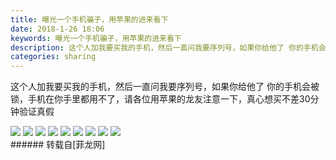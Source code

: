 ```yaml
---
title: 曝光一个手机骗子，用苹果的进来看下
date: 2018-1-26 18:06
keywords: 曝光一个手机骗子，用苹果的进来看下
description: 这个人加我要买我的手机，然后一直问我要序列号，如果你给他了 你的手机会被锁，手机在你手里都用不了，请各位用苹果的龙友注意一下，真心想买不差30分钟验证真假
categories: sharing
---
```

<td class="t_f" id="postmessage_1120454">

这个人加我要买我的手机，然后一直问我要序列号，如果你给他了 你的手机会被锁，手机在你手里都用不了，请各位用苹果的龙友注意一下，真心想买不差30分钟验证真假

<img aid="752999" data-cf-modified-a39ae41d4c013c5060116c2c-="" file="data/attachment/forum/201801/26/180434dxam8itat8sq8kt8.png.thumb.jpg" id="aimg_752999" inpost="1" onclick="" onmouseover="" src="http://www.flw.ph/data/attachment/forum/201801/26/180434dxam8itat8sq8kt8.png" style="cursor:pointer" zoomfile="data/attachment/forum/201801/26/180434dxam8itat8sq8kt8.png"/>



<img aid="753000" data-cf-modified-a39ae41d4c013c5060116c2c-="" file="data/attachment/forum/201801/26/180442awwt6ttvit6rmeti.png.thumb.jpg" id="aimg_753000" inpost="1" onclick="" onmouseover="" src="http://www.flw.ph/data/attachment/forum/201801/26/180442awwt6ttvit6rmeti.png" style="cursor:pointer" zoomfile="data/attachment/forum/201801/26/180442awwt6ttvit6rmeti.png"/>



<img aid="753018" data-cf-modified-a39ae41d4c013c5060116c2c-="" file="data/attachment/forum/201801/26/180524ci6wk9vrzroty66r.png.thumb.jpg" id="aimg_753018" inpost="1" onclick="" onmouseover="" src="http://www.flw.ph/data/attachment/forum/201801/26/180524ci6wk9vrzroty66r.png" style="cursor:pointer" zoomfile="data/attachment/forum/201801/26/180524ci6wk9vrzroty66r.png"/>



<img aid="753019" data-cf-modified-a39ae41d4c013c5060116c2c-="" file="data/attachment/forum/201801/26/180527sgww3w0tw0p08580.png.thumb.jpg" id="aimg_753019" inpost="1" onclick="" onmouseover="" src="http://www.flw.ph/data/attachment/forum/201801/26/180527sgww3w0tw0p08580.png" style="cursor:pointer" zoomfile="data/attachment/forum/201801/26/180527sgww3w0tw0p08580.png"/>



<img aid="753017" data-cf-modified-a39ae41d4c013c5060116c2c-="" file="data/attachment/forum/201801/26/180520t7or1ustouxsrren.png.thumb.jpg" id="aimg_753017" inpost="1" onclick="" onmouseover="" src="http://www.flw.ph/data/attachment/forum/201801/26/180520t7or1ustouxsrren.png" style="cursor:pointer" zoomfile="data/attachment/forum/201801/26/180520t7or1ustouxsrren.png"/>



<img aid="753010" data-cf-modified-a39ae41d4c013c5060116c2c-="" file="data/attachment/forum/201801/26/180504c317md2fajzaollo.png.thumb.jpg" id="aimg_753010" inpost="1" onclick="" onmouseover="" src="http://www.flw.ph/data/attachment/forum/201801/26/180504c317md2fajzaollo.png" style="cursor:pointer" zoomfile="data/attachment/forum/201801/26/180504c317md2fajzaollo.png"/>



<img aid="753015" data-cf-modified-a39ae41d4c013c5060116c2c-="" file="data/attachment/forum/201801/26/180516ojy66a51e11mmjj5.png.thumb.jpg" id="aimg_753015" inpost="1" onclick="" onmouseover="" src="http://www.flw.ph/data/attachment/forum/201801/26/180516ojy66a51e11mmjj5.png" style="cursor:pointer" zoomfile="data/attachment/forum/201801/26/180516ojy66a51e11mmjj5.png"/>



<img aid="753008" data-cf-modified-a39ae41d4c013c5060116c2c-="" file="data/attachment/forum/201801/26/180501rbpj4k54yqplq5gp.png.thumb.jpg" id="aimg_753008" inpost="1" onclick="" onmouseover="" src="http://www.flw.ph/data/attachment/forum/201801/26/180501rbpj4k54yqplq5gp.png" style="cursor:pointer" zoomfile="data/attachment/forum/201801/26/180501rbpj4k54yqplq5gp.png"/>



<img aid="753005" data-cf-modified-a39ae41d4c013c5060116c2c-="" file="data/attachment/forum/201801/26/180455a5ijzxmvagjbii5l.png.thumb.jpg" id="aimg_753005" inpost="1" onclick="" onmouseover="" src="http://www.flw.ph/data/attachment/forum/201801/26/180455a5ijzxmvagjbii5l.png" style="cursor:pointer" zoomfile="data/attachment/forum/201801/26/180455a5ijzxmvagjbii5l.png"/>


<br/>
</td>
###### 转载自[菲龙网]